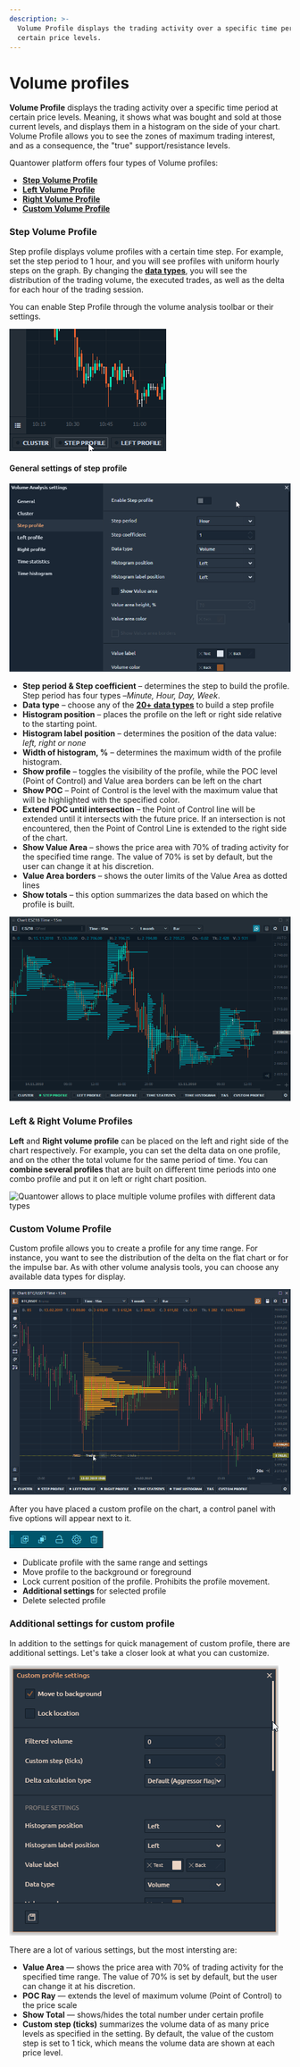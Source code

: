 ```yaml
---
description: >-
  Volume Profile displays the trading activity over a specific time period at
  certain price levels.
---
```


# Volume profiles

**Volume Profile** displays the trading activity over a specific time period at certain price levels. Meaning, it shows what was bought and sold at those current levels, and displays them in a histogram on the side of your chart. Volume Profile allows you to see the zones of maximum trading interest, and as a consequence, the "true" support/resistance levels.

Quantower platform offers four types of Volume profiles:

* ****[**Step Volume Profile**](volume-profiles.md#step-volume-profile)****
* ****[**Left Volume Profile**](volume-profiles.md#left-and-right-volume-profiles)****
* ****[**Right Volume Profile**](volume-profiles.md#left-and-right-volume-profiles)****
* ****[**Custom Volume Profile**](volume-profiles.md#custom-volume-profile)****

### Step Volume Profile

Step profile displays volume profiles with a certain time step. For example, set the step period to 1 hour, and you will see profiles with uniform hourly steps on the graph. By changing the [**data types**](https://help.quantower.com/analytics-panels/chart/volume-analysis-tools#data-types-of-volume-analysis-tools), you will see the distribution of the trading volume, the executed trades, as well as the delta for each hour of the trading session.

You can enable Step Profile through the volume analysis toolbar or their settings.

![Here is how you can activate Step Profile in Quantower platform](../../../.gitbook/assets/step-profile.gif)

#### **General settings of step profile**

![Main settings of Step Volume Profile tool](../../../.gitbook/assets/step-profile-settings.gif)

* **Step period & Step coefficient** – determines the step to build the profile. Step period has four types –_Minute, Hour, Day, Week_.
* **Data type** – choose any of the [**20+ data types**](./#data-types-of-volume-analysis-tools) to build a step profile
* **Histogram position** – places the profile on the left or right side relative to the starting point.
* **Histogram label position** – determines the position of the data value: _left, right or none_
* **Width of histogram, %** – determines the maximum width of the profile histogram.
* **Show profile** – toggles the visibility of the profile, while the POC level (Point of Control) and Value area borders can be left on the chart
* **Show POC** – Point of Control is the level with the maximum value that will be highlighted with the specified color.
* **Extend POC until intersection** – the Point of Control line will be extended until it intersects with the future price. If an intersection is not encountered, then the Point of Control Line is extended to the right side of the chart.
* **Show Value Area** – shows the price area with 70% of trading activity for the specified time range. The value of 70% is set by default, but the user can change it at his discretion.
* **Value Area borders** – shows the outer limits of the Value Area as dotted lines
* **Show totals** – this option summarizes the data based on which the profile is built.

![Step profile with various data types](../../../.gitbook/assets/step-profile-data-types.gif)

### Left & Right Volume Profiles

**Left** and **Right volume profile** can be placed on the left and right side of the chart respectively. For example, you can set the delta data on one profile, and on the other the total volume for the same period of time. You can **combine several profiles** that are built on different time periods into one combo profile and put it on left or right chart position.

![Quantower allows to place multiple volume profiles with different data types](../../../.gitbook/assets/left\_right-profile.png)

### Custom Volume Profile

Custom profile allows you to create a profile for any time range.  For instance, you want to see the distribution of the delta on the flat chart or for the impulse bar.  As with other volume analysis tools, you can choose any available data types for display.

![Custom volume profile can be applied to any range](../../../.gitbook/assets/new-custom-profile.gif)

After you have placed a custom profile on the chart, a control panel with five options will appear next to it.

![Control panel for custom volume profile](<../../../.gitbook/assets/image (20).png>)

* Dublicate profile with the same range and settings
* Move profile to the background or foreground
* Lock current position of the profile. Prohibits the profile movement.
* **Additional settings** for selected profile
* Delete selected profile

### Additional settings for custom profile

In addition to the settings for quick management of custom profile, there are additional settings. Let's take a closer look at what you can customize.

![Additional settings for custom volume profile](../../../.gitbook/assets/custom-profile-settings.gif)

There are a lot of various settings, but the most intersting are:

* **Value Area** — shows the price area with 70% of trading activity for the specified time range. The value of 70% is set by default, but the user can change it at his discretion.
* **POC Ray** — extends the level of maximum volume (Point of Control) to the price scale
* **Show Total** — shows/hides the total number under certain profile
* **Custom step (ticks)** summarizes the volume data of as many price levels as specified in the setting. By default, the value of the custom step is set to 1 tick, which means the volume data are shown at each price level.
